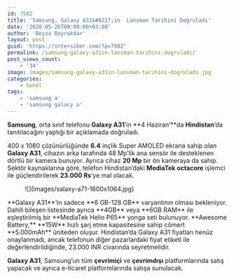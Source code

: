 ```yaml
---
id: 7582
title: 'Samsung, Galaxy A31&#8217;in  Lansman Tarihini Doğruladı'
date: '2020-05-26T09:00:00+03:00'
author: 'Beyza Bayrakdar'
layout: post
guid: 'https://intersiber.com/?p=7582'
permalink: /samsung-galaxy-a31in-lansman-tarihini-dogruladi/
post_views_count:
    - '34'
image: images/samsung-galaxy-a31in-lansman-tarihini-dogruladi.jpg
categories:
    - Genel
tags:
    - 'samsung a'
    - 'samsung galacy a'
---
```


**Samsung**, orta sınıf telefonu **Galaxy A31**’in **4 Haziran’**da **Hindistan**‘da tanıtılacağını yaptığı bir açıklamada doğruladı.

400 x 1080 çözünürlüğünde **6.4** inçlik Super AMOLED ekrana sahip olan **Galaxy A31**, cihazın arka tarafında 48 Mp’lik ana sensör ile desteklenen dörtlü bir kamera bunuyor. Ayrıca cihaz **20 Mp** bir ön kameraya da sahip. Sektör kaynaklarına göre, telefon Hindistan’daki **MediaTek octacore** işlemci ile güçlendirilerek **23.000 Rs**‘ye mal olacak.

<figure class="wp-block-image size-large">![](images/salaxy-a71-1600x1064.jpg)</figure>**Galaxy A31**‘in sadece **6 GB-128 GB** varyantının olması bekleniyor. Dahili bileşen listesinde ayrıca **4GB** veya **6GB RAM** ile eşleştirilmiş bir **MediaTek Helio P65** yonga seti bulunuyor. **Awesome Battery,** **15W** hızlı şarj etme kapasitesine sahip cömert **5.000mAh** üniteden oluşur. Hindistan’da Galaxy A31 fiyatları henüz onaylanmadı, ancak telefonun diğer pazarlardaki fiyat etiketi ile değerlendirildiğinde, 23.000 INR civarında seyretmelidir.

 **Galaxy A31**, Samsung’un tüm **çevrimiçi** ve **çevrimdışı** platformlarında satış yapacak ve ayrıca e-ticaret platformlarında satışa sunulacak.